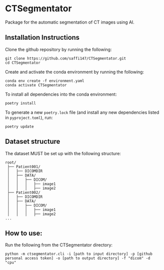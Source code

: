 # CTSegmentator 
Package for the automatic segmentation of CT images using AI.

## Installation Instructions

Clone the github repository by running the following: 

```
git clone https://github.com/saffi147/CTSegmentator.git
cd CTSegmentator
```

Create and activate the conda environment by running the following:

```
conda env create -f environment.yaml
conda activate CTSegmentator
```

To install all dependencies into the conda environment:

```
poetry install
```

To generate a new `poetry.lock` file (and install any new dependencies listed in `pyproject.toml`), run:
```
poetry update
```

## Dataset structure

The dataset MUST be set up with the following structure:

```
root/
 ├── Patient001/
 │   ├── DICOMDIR
 │   ├── DATA/
 │   │   ├── DICOM/
 │   │   │   ├── image1
 │   │   │   ├── image2
 ├── Patient002/
 │   ├── DICOMDIR
 │   ├── DATA/
 │   │   ├── DICOM/
 │   │   │   ├── image1
 │   │   │   ├── image2
...
```


## How to use: 

Run the following from the CTSegmentator directory: 
```
python -m ctsegmentator.cli -i [path to input directory] -p [github personal access token] -o [path to output directory] -f "dicom" -d "cpu"

```